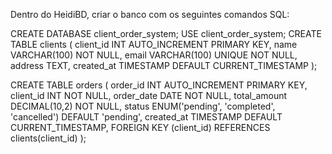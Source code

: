 Dentro do HeidiBD, criar o banco com os seguintes comandos SQL:

CREATE DATABASE client_order_system; 
USE client_order_system; 
CREATE TABLE clients ( 
client_id INT AUTO_INCREMENT PRIMARY KEY, 
name VARCHAR(100) NOT NULL, 
email VARCHAR(100) UNIQUE NOT NULL, 
address TEXT, 
created_at TIMESTAMP DEFAULT CURRENT_TIMESTAMP 
); 

CREATE TABLE orders ( 
order_id INT AUTO_INCREMENT PRIMARY KEY, 
client_id INT NOT NULL, 
order_date DATE NOT NULL, 
total_amount DECIMAL(10,2) NOT NULL, 
status ENUM('pending', 'completed', 'cancelled') DEFAULT 'pending', 
created_at TIMESTAMP DEFAULT CURRENT_TIMESTAMP, 
FOREIGN KEY (client_id) REFERENCES clients(client_id) 
); 
